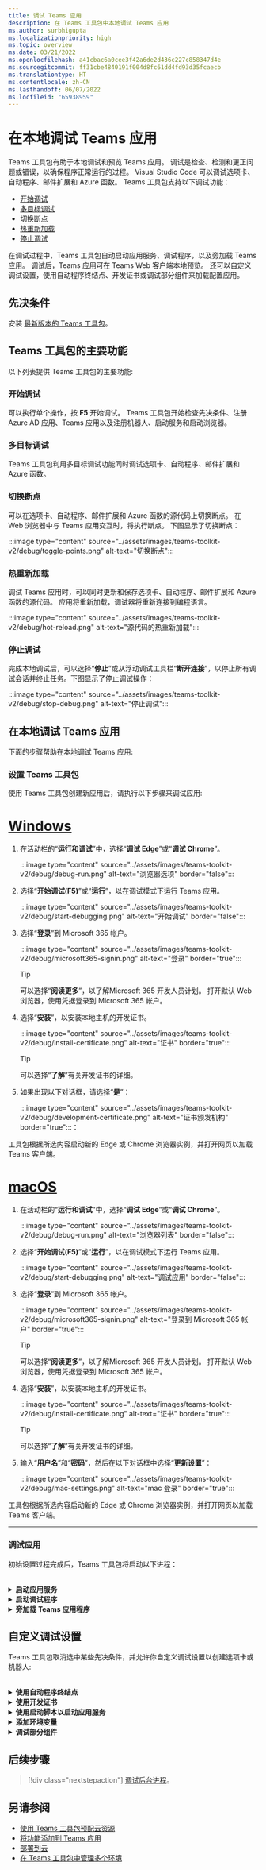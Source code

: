 ```yaml
---
title: 调试 Teams 应用
description: 在 Teams 工具包中本地调试 Teams 应用
ms.author: surbhigupta
ms.localizationpriority: high
ms.topic: overview
ms.date: 03/21/2022
ms.openlocfilehash: a41cbac6a0cee3f42a6de2d436c227c858347d4e
ms.sourcegitcommit: ff31cbe4840191f004d8fc61dd4fd93d35fcaecb
ms.translationtype: HT
ms.contentlocale: zh-CN
ms.lasthandoff: 06/07/2022
ms.locfileid: "65938959"
---
```

# <a name="debug-your-teams-app-locally"></a>在本地调试 Teams 应用

Teams 工具包有助于本地调试和预览 Teams 应用。 调试是检查、检测和更正问题或错误，以确保程序正常运行的过程。 Visual Studio Code 可以调试选项卡、自动程序、邮件扩展和 Azure 函数。 Teams 工具包支持以下调试功能：

* [开始调试](#start-debugging)
* [多目标调试](#multi-target-debugging)
* [切换断点](#toggle-breakpoints)
* [热重新加载](#hot-reload)
* [停止调试](#stop-debugging)  

在调试过程中，Teams 工具包自动启动应用服务、调试程序，以及旁加载 Teams 应用。 调试后，Teams 应用可在 Teams Web 客户端本地预览。 还可以自定义调试设置，使用自动程序终结点、开发证书或调试部分组件来加载配置应用。

## <a name="prerequisite"></a>先决条件

安装 [最新版本的 Teams 工具包](https://marketplace.visualstudio.com/items?itemName=TeamsDevApp.ms-teams-vscode-extension)。

## <a name="key-features-of-teams-toolkit"></a>Teams 工具包的主要功能

以下列表提供 Teams 工具包的主要功能:

### <a name="start-debugging"></a>开始调试

可以执行单个操作，按 **F5** 开始调试。 Teams 工具包开始检查先决条件、注册 Azure AD 应用、Teams 应用以及注册机器人、启动服务和启动浏览器。

### <a name="multi-target-debugging"></a>多目标调试

Teams 工具包利用多目标调试功能同时调试选项卡、自动程序、邮件扩展和 Azure 函数。

### <a name="toggle-breakpoints"></a>切换断点

可以在选项卡、自动程序、邮件扩展和 Azure 函数的源代码上切换断点。 在 Web 浏览器中与 Teams 应用交互时，将执行断点。 下图显示了切换断点：

   :::image type="content" source="../assets/images/teams-toolkit-v2/debug/toggle-points.png" alt-text="切换断点":::

### <a name="hot-reload"></a>热重新加载

调试 Teams 应用时，可以同时更新和保存选项卡、自动程序、邮件扩展和 Azure 函数的源代码。 应用将重新加载，调试器将重新连接到编程语言。

   :::image type="content" source="../assets/images/teams-toolkit-v2/debug/hot-reload.png" alt-text="源代码的热重新加载":::

### <a name="stop-debugging"></a>停止调试

完成本地调试后，可以选择“**停止**”或从浮动调试工具栏“**断开连接**”，以停止所有调试会话并终止任务。下图显示了停止调试操作：

   :::image type="content" source="../assets/images/teams-toolkit-v2/debug/stop-debug.png" alt-text="停止调试":::

## <a name="debug-your-teams-app-locally"></a>在本地调试 Teams 应用

下面的步骤帮助在本地调试 Teams 应用:

### <a name="set-up-your-teams-toolkit"></a>设置 Teams 工具包

使用 Teams 工具包创建新应用后，请执行以下步骤来调试应用:

# <a name="windows"></a>[Windows](#tab/Windows)

1. 在活动栏的“**运行和调试**”中，选择“**调试 Edge**”或“**调试 Chrome**”。

   :::image type="content" source="../assets/images/teams-toolkit-v2/debug/debug-run.png" alt-text="浏览器选项" border="false":::

1. 选择“**开始调试(F5)**”或“**运行**”，以在调试模式下运行 Teams 应用。

   :::image type="content" source="../assets/images/teams-toolkit-v2/debug/start-debugging.png" alt-text="开始调试" border="false":::

3. 选择“**登录**”到 Microsoft 365 帐户。

   :::image type="content" source="../assets/images/teams-toolkit-v2/debug/microsoft365-signin.png" alt-text="登录" border="true":::

   > [!TIP]
   > 可以选择“**阅读更多**”，以了解Microsoft 365 开发人员计划。 打开默认 Web 浏览器，使用凭据登录到 Microsoft 365 帐户。

4. 选择“**安装**”，以安装本地主机的开发证书。

    :::image type="content" source="../assets/images/teams-toolkit-v2/debug/install-certificate.png" alt-text="证书" border="true":::

   > [!TIP]
   > 可以选择“**了解**”有关开发证书的详细。

5. 如果出现以下对话框，请选择“**是**”：

    :::image type="content" source="../assets/images/teams-toolkit-v2/debug/development-certificate.png" alt-text="证书颁发机构" border="true":::：

工具包根据所选内容启动新的 Edge 或 Chrome 浏览器实例，并打开网页以加载 Teams 客户端。  

# <a name="macos"></a>[macOS](#tab/macOS)

1. 在活动栏的“**运行和调试**”中，选择“**调试 Edge**”或“**调试 Chrome**”。

   :::image type="content" source="../assets/images/teams-toolkit-v2/debug/debug-run.png" alt-text="浏览器列表" border="false":::

1. 选择“**开始调试(F5)**”或“**运行**”，以在调试模式下运行 Teams 应用。

   :::image type="content" source="../assets/images/teams-toolkit-v2/debug/start-debugging.png" alt-text="调试应用" border="false":::

3. 选择“**登录**”到 Microsoft 365 帐户。

   :::image type="content" source="../assets/images/teams-toolkit-v2/debug/microsoft365-signin.png" alt-text="登录到 Microsoft 365 帐户" border="true":::

   > [!TIP]
   > 可以选择“**阅读更多**”，以了解Microsoft 365 开发人员计划。 打开默认 Web 浏览器，使用凭据登录到 Microsoft 365 帐户。

4. 选择“**安装**”，以安装本地主机的开发证书。

    :::image type="content" source="../assets/images/teams-toolkit-v2/debug/install-certificate.png" alt-text="证书" border="true":::

   > [!TIP]
   > 可以选择“**了解**”有关开发证书的详细。

5. 输入“**用户名**”和“**密码**”，然后在以下对话框中选择“**更新设置**”：

    :::image type="content" source="../assets/images/teams-toolkit-v2/debug/mac-settings.png" alt-text="mac 登录" border="true":::

工具包根据所选内容启动新的 Edge 或 Chrome 浏览器实例，并打开网页以加载 Teams 客户端。

---

### <a name="debug-your-app"></a>调试应用

初始设置过程完成后，Teams 工具包将启动以下进程：

<br>

<details>
<summary><b>启动应用服务</b></summary>

运行 `.vscode/tasks.json` 中定义的任务，如下所示：

|  组件 |  任务名称  | Folder |
| --- | --- | --- |
|  Tab |  **启动前端** |  选项卡 |
|  自动程序或邮件扩展 |  **启动自动程序** |  自动程序 |
|  Azure Functions |  **启动后端** |  API |

下图显示了运行选项卡、自动程序或邮件扩展和 Azure 函数时，Visual Studio Code 上的“**输出****终端**”选项卡上的任务名称。

:::image type="content" source="../assets/images/teams-toolkit-v2/debug/Terminal.png" alt-text="启动应用服务":::

</details>
<details>
<summary><b>启动调试程序</b></summary>

启动在 `.vscode/launch.json` 中定义的调试配置，如下所示：

:::image type="content" source="../assets/images/teams-toolkit-v2/debug/launch-debuggers.png" alt-text="启动调试程序":::

下表列出了具有选项卡应用和自动程序应用项目的调试配置名称和类型：

|  组件 |  调试配置名称  | 调试配置类型 |
| --- | --- | --- |
|  Tab |  **连接到前端 (Edge)** 或  **连接到前端 (Chrome)**  |  pwa-msedge 或 pwa-chrome  |
|  自动程序或邮件扩展 |   **连接到自动程序** |  pwa 节点 |
| Azure Functions |   **连接到后端** |  pwa 节点 |

下表列出了具有自动程序应用（不含选项卡应用）项目的调试配置名称和类型：

|  组件 |  调试配置名称  | 调试配置类型  |
| --- | --- | --- |
|  自动程序或邮件扩展  | **启动自动程序 (Edge)** 或 **启动自动程序 (Chrome)**  |   pwa-msedge 或 pwa-chrome  |
|  自动程序或邮件扩展  |   **连接到自动程序** |  pwa 节点  |
|  Azure Functions |  **连接到后端** |  pwa 节点 |

</details>
<details>
<summary><b>旁加载 Teams 应用程序</b></summary>

配置“**连接到前端**”或“**启动自动程序**”，启动新的 Edge 或 Chrome 浏览器实例，并打开网页以加载 Teams 客户端。 加载 Teams 客户端后，Teams 会旁加载由Teams 应用，此应用由 [Microsoft Teams](https://teams.microsoft.com/l/app/>${localTeamsAppId}?installAppPackage=true&webjoin=true&${account-hint}) 启动配置中定义的旁加载 URL 控制。  当 Teams 客户端在 Web 浏览器中加载时，请选择“**添加**”或根据要求从下拉列表中选择一项。

   :::image type="content" source="../assets/images/teams-toolkit-v2/debug/hello-local-debug.png" alt-text="本地调试" border="true":::

   你的应用已添加到 Teams！

</details>

## <a name="customize-debug-settings"></a>自定义调试设置

Teams 工具包取消选中某些先决条件，并允许你自定义调试设置以创建选项卡或机器人:

<br>

<details>
<summary><b>使用自动程序终结点</b></summary>

1. 在 Visual Studio Code 设置中，清除 **确保 Ngrok 已安装并启动(ngrok)**。

1. 将 `.fx/configs/config.local.json` 中的 `siteEndpoint` 配置设置为终结点。

```json
{
    "bot": {
        "siteEndpoint": "https://your-bot-tunneling-url"
    }
}

```

:::image type="content" source="../assets/images/teams-toolkit-v2/debug/bot-endpoint.png" alt-text="自定义自动程序终结点":::

</details>

<details>
<summary><b>使用开发证书</b></summary>

1. 在 Visual Studio Code 设置中，清除 **确保开发证书受信任(devCert)**。

1. 将 `.fx/configs/config.local.json` 中的 `sslCertFile` 和 `sslKeyFile` 配置设置为证书文件路径和密钥文件路径。

```json
{
    "frontend": {
        "sslCertFile": "",
        "sslKeyFile": ""
    }
}
```

:::image type="content" source="../assets/images/teams-toolkit-v2/debug/development-certificate-customize.png" alt-text="自定义证书":::

</details>

<details>
<summary><b>使用启动脚本以启动应用服务</b></summary>

1. 对于选项卡，请在 `tabs/package.json`中更新 `dev:teamsfx` 脚本。

1. 对于自动程序或邮件扩展，请在 `bot/package.json` 中更新 `dev:teamsfx` 脚本。

1. 对于 Azure 函数，请在 `api/package.json` 中更新 `dev:teamsfx` 脚本，并为 TypeScript 更新 `watch:teamsfx` 脚本。

   > [!NOTE]
   > 当前不支持自定义选项卡、自动程序、邮件扩展应用和 Azure 函数端口。

</details>

<details>
<summary><b>添加环境变量</b></summary>

你可以将环境变量添加到选项卡、自动程序、邮件扩展和 Azure 函数的 `.env.teamsfx.local` 文件。 Teams 工具包加载添加的环境变量，以在本地调试期间启动服务。

 > [!NOTE]
 > 请确保在添加新环境变量后启动新的本地调试，因为环境变量不支持热重新加载。

</details>

<details>
<summary><b>调试部分组件</b></summary>

Teams 工具包利用 Visual Studio Code 多目标调试功能，同时调试选项卡、自动程序、邮件扩展和 Azure 函数。 可以更新 `.vscode/launch.json` 和 `.vscode/tasks.json` 来调试部分组件。 如果只想在 Azure 函数项目中调试选项卡和自动程序，请使用以下步骤：

1. 注释 **连接到自动程序**，**从 `.vscode/launch.json` 中的调试组件连接到后端**。

   ```json
   {
       "name": "Debug (Edge)",
        "configurations": [
           "Attach to Frontend (Edge)",
           // "Attach to Bot",
           // "Attach to Backend""
           ],
           "preLaunchTask": "Pre Debug Check & Start All",
           "presentation": {
               "group": "all",
               "order": 1
           },
           "stopAll": true

   }
   ```

2. 注释在 .vscode/tasks.json 中的“启动所有任务”中“**启动后端**”和“启动自动程序”。

   ```json
   {
                                           
       "label": "Start All",
       "dependsOn": [
           "Start Frontend",
             // "Start Backend",
             // "Start Bot"

         ]
              
   }
   ```

</details>

## <a name="next-step"></a>后续步骤

> [!div class="nextstepaction"]
> [调试后台进程](debug-background-process.md)。

## <a name="see-also"></a>另请参阅

* [使用 Teams 工具包预配云资源](provision.md)
* [将功能添加到 Teams 应用](add-capability.md)
* [部署到云](deploy.md)
* [在 Teams 工具包中管理多个环境](TeamsFx-multi-env.md)
